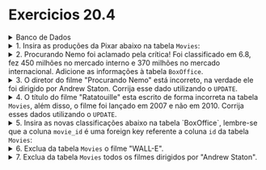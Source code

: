 # Exercicios 20.4
<details>
  <summary>Banco de Dados</summary>

```sql
DROP SCHEMA IF EXISTS Pixar;
CREATE SCHEMA Pixar;
USE Pixar;

CREATE TABLE Movies (
  id INTEGER auto_increment PRIMARY KEY NOT NULL,
  title VARCHAR(30) NOT NULL,
  director VARCHAR(30) NULL,
  year INT NOT NULL,
  length_minutes INT NOT NULL
);

CREATE TABLE BoxOffice (
  movie_id INTEGER,
  FOREIGN KEY (movie_id) REFERENCES Movies (id),
  rating DECIMAL(2,1) NOT NULL,
  domestic_sales INT NOT NULL,
  international_sales INT NOT NULL
);

INSERT INTO Movies(title, director, year, length_minutes)
  VALUES ('Toy Story', 'John Lasseter', 1995, 81),
         ('Vida de inseto', 'Andrew Staton', 1998, 95),
         ('ratatui', 'Brad Bird', 2010, 115),
         ('UP', 'Pete Docter', 2009, 101),
         ('Carros', 'John Lasseter', 2006, 117),
         ('Toy Story 2', 'John Lasseter', 1999, 93),
         ('Valente', 'Brenda Chapman', 2012, 98);


INSERT INTO BoxOffice(movie_id, rating, domestic_sales, international_sales)
  VALUES (1, 8.3, 190000000, 170000000),
         (2, 7.2, 160000000, 200600000),
         (3, 7.9, 245000000, 239000000),
         (4, 6.1, 330000000, 540000000),
         (5, 7.8, 140000000, 310000000),
         (6, 5.8, 540000000, 600000000),
         (7, 7.5, 250000000, 190000000);
   ```         
</details>
<details>
  <summary>1. Insira as produções da Pixar abaixo na tabela <code>Movies</code>:</summary>
  
- Monstros SA, de Pete Docter, lançado em 2001, com 92 minutos de duração.
- Procurando Nemo, de John Lasseter, lançado em 2003, com 107 minutos de duração.
- Os Incríveis, de Brad Bird, lançado em 2004, com 116 minutos de duração.
- WALL-E, de Pete Docter, lançada em 2008, com 104 minutos de duração.

```sql
INSERT INTO Pixar.Movies (title, director, year, length_minutes)
VALUES ("Monstros SA", "Pete Docter", 2001, 92),
       ("Procurando Nemo", "John Lasseter", 2003, 107),
       ("Os Incríveis", "Brad Bird", 2004, 116),
       ("WALL-E", "Pete Docter", 2008, 104);
   ```

</details>
<details>
  <summary>2. Procurando Nemo foi aclamado pela crítica! Foi classificado em 6.8, fez 450 milhões no mercado interno e 370 milhões no mercado internacional. Adicione as informações à tabela <code>BoxOffice</code>.</summary>

```sql
SET @id = (SELECT id FROM Pixar.Movies WHERE Pixar.Movies.title = "Procurando Nemo");

INSERT INTO Pixar.BoxOffice (movie_id, rating, domestic_sales, international_sales)
VALUES (@id, 6.8, 450000000, 370000000);
   ```

</details>
<details>
  <summary>3. O diretor do filme "Procurando Nemo" está incorreto, na verdade ele foi dirigido por Andrew Staton. Corrija esse dado utilizando o <code>UPDATE</code>.</summary>

```sql
SET @key_column = (SELECT id FROM Pixar.Movies WHERE title = "Procurando Nemo");

UPDATE Pixar.Movies
SET director = "Andrew Staton"
WHERE id = @key_column;
   ```

</details>
<details>
  <summary>4. O título do filme "Ratatouille" esta escrito de forma incorreta na tabela <code>Movies</code>, além disso, o filme foi lançado em 2007 e não em 2010. Corrija esses dados utilizando o <code>UPDATE</code>.</summary>

```sql
SET @key_column = (SELECT id FROM Pixar.Movies WHERE title = "ratatui");

UPDATE Pixar.Movies
SET title = "Ratatouille", year = 2007
WHERE id = @key_column;
   ```

</details>
<details>
  <summary>5. Insira as novas classificações abaixo na tabela `BoxOffice`, lembre-se que a coluna <code>movie_id</code> é uma foreign key referente a coluna <code>id</code> da tabela <code>Movies</code>:</summary>
  
- Monsters SA, classificado em 8.5, lucrou 300 milhões no mercado interno e 250 milhões no mercado internacional.
- Os Incríveis, classificado em 7.4, lucrou 460 milhões no mercado interno e 510 milhões no mercado internacional.
- WALL-E, classificado em 9.9, lucrou 290 milhões no mercado interno e 280 milhões no mercado internacional.

```sql

   ```

</details>
<details>
  <summary>6. Exclua da tabela <code>Movies</code> o filme "WALL-E".</summary>

```sql

   ```

</details>
<details>
  <summary>7. Exclua da tabela <code>Movies</code> todos os filmes dirigidos por "Andrew Staton".</summary>

```sql

   ```

</details>
